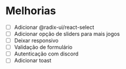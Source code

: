 # Melhorias

- [ ] Adicionar @radix-ui/react-select
- [ ] Adicionar opção de sliders para mais jogos
- [ ] Deixar responsivo
- [ ] Validação de formulário
- [ ] Autenticação com discord
- [ ] Adicionar toast